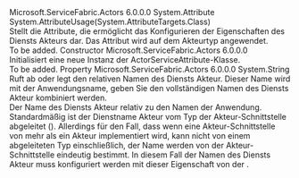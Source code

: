 <Type Name="ActorServiceAttribute" FullName="Microsoft.ServiceFabric.Actors.Runtime.ActorServiceAttribute">
  <TypeSignature Language="C#" Value="public sealed class ActorServiceAttribute : Attribute" />
  <TypeSignature Language="ILAsm" Value=".class public auto ansi sealed beforefieldinit ActorServiceAttribute extends System.Attribute" />
  <TypeSignature Language="DocId" Value="T:Microsoft.ServiceFabric.Actors.Runtime.ActorServiceAttribute" />
  <TypeSignature Language="VB.NET" Value="Public NotInheritable Class ActorServiceAttribute&#xA;Inherits Attribute" />
  <TypeSignature Language="F#" Value="type ActorServiceAttribute = class&#xA;    inherit Attribute" />
  <AssemblyInfo>
    <AssemblyName>Microsoft.ServiceFabric.Actors</AssemblyName>
    <AssemblyVersion>6.0.0.0</AssemblyVersion>
  </AssemblyInfo>
  <Base>
    <BaseTypeName>System.Attribute</BaseTypeName>
  </Base>
  <Interfaces />
  <Attributes>
    <Attribute>
      <AttributeName>System.AttributeUsage(System.AttributeTargets.Class)</AttributeName>
    </Attribute>
  </Attributes>
  <Docs>
    <summary>
            Stellt die Attribute, die ermöglicht das Konfigurieren der Eigenschaften des Diensts Akteurs dar. Das Attribut wird auf dem Akteurtyp angewendet.
            </summary>
    <remarks>To be added.</remarks>
  </Docs>
  <Members>
    <Member MemberName=".ctor">
      <MemberSignature Language="C#" Value="public ActorServiceAttribute ();" />
      <MemberSignature Language="ILAsm" Value=".method public hidebysig specialname rtspecialname instance void .ctor() cil managed" />
      <MemberSignature Language="DocId" Value="M:Microsoft.ServiceFabric.Actors.Runtime.ActorServiceAttribute.#ctor" />
      <MemberSignature Language="VB.NET" Value="Public Sub New ()" />
      <MemberType>Constructor</MemberType>
      <AssemblyInfo>
        <AssemblyName>Microsoft.ServiceFabric.Actors</AssemblyName>
        <AssemblyVersion>6.0.0.0</AssemblyVersion>
      </AssemblyInfo>
      <Parameters />
      <Docs>
        <summary>
            Initialisiert eine neue Instanz der ActorServiceAttribute-Klasse.
            </summary>
        <remarks>To be added.</remarks>
      </Docs>
    </Member>
    <Member MemberName="Name">
      <MemberSignature Language="C#" Value="public string Name { get; set; }" />
      <MemberSignature Language="ILAsm" Value=".property instance string Name" />
      <MemberSignature Language="DocId" Value="P:Microsoft.ServiceFabric.Actors.Runtime.ActorServiceAttribute.Name" />
      <MemberSignature Language="VB.NET" Value="Public Property Name As String" />
      <MemberSignature Language="F#" Value="member this.Name : string with get, set" Usage="Microsoft.ServiceFabric.Actors.Runtime.ActorServiceAttribute.Name" />
      <MemberType>Property</MemberType>
      <AssemblyInfo>
        <AssemblyName>Microsoft.ServiceFabric.Actors</AssemblyName>
        <AssemblyVersion>6.0.0.0</AssemblyVersion>
      </AssemblyInfo>
      <ReturnValue>
        <ReturnType>System.String</ReturnType>
      </ReturnValue>
      <Docs>
        <summary>
            Ruft ab oder legt den relativen Namen des Diensts Akteur. Dieser Name wird mit der Anwendungsname, geben Sie den vollständigen Namen des Diensts Akteur kombiniert werden. 
            </summary>
        <value>Der Name des Diensts Akteur relativ zu den Namen der Anwendung.</value>
        <remarks>
          <para>
                Standardmäßig ist der Dienstname Akteur vom Typ der Akteur-Schnittstelle abgeleitet (<see cref="M:Microsoft.ServiceFabric.Actors.Generator.ActorNameFormat.GetFabricServiceName(System.Type,System.String)" />). Allerdings für den Fall, dass wenn eine Akteur-Schnittstelle von mehr als ein Akteur implementiert wird, kann nicht von einem abgeleiteten Typ einschließlich, der Name werden von der Akteur-Schnittstelle eindeutig bestimmt. In diesem Fall der Namen des Diensts Akteur muss konfiguriert werden mit dieser Eigenschaft von der <see cref="T:Microsoft.ServiceFabric.Actors.Runtime.ActorServiceAttribute" />.
                </para>
        </remarks>
      </Docs>
    </Member>
  </Members>
</Type>